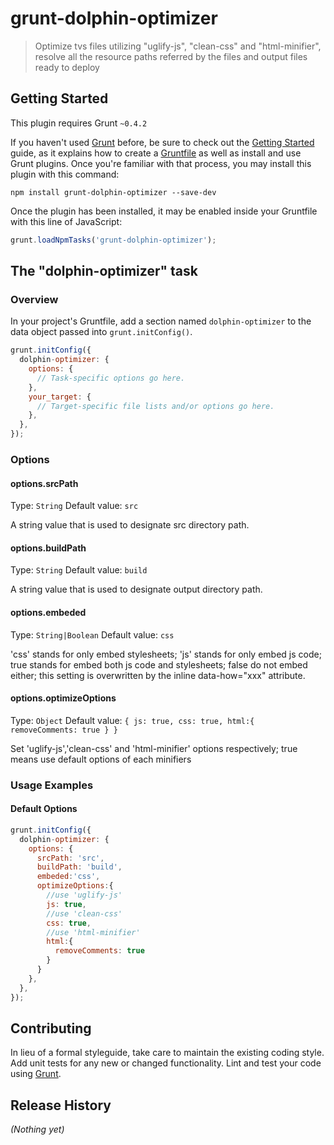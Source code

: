 # grunt-dolphin-optimizer

> Optimize tvs files utilizing "uglify-js", "clean-css" and "html-minifier", 
  resolve all the resource paths referred by the files and output files ready to deploy

## Getting Started
This plugin requires Grunt `~0.4.2`

If you haven't used [Grunt](http://gruntjs.com/) before, be sure to check out the [Getting Started](http://gruntjs.com/getting-started) guide, as it explains how to create a [Gruntfile](http://gruntjs.com/sample-gruntfile) as well as install and use Grunt plugins. Once you're familiar with that process, you may install this plugin with this command:

```shell
npm install grunt-dolphin-optimizer --save-dev
```

Once the plugin has been installed, it may be enabled inside your Gruntfile with this line of JavaScript:

```js
grunt.loadNpmTasks('grunt-dolphin-optimizer');
```

## The "dolphin-optimizer" task

### Overview
In your project's Gruntfile, add a section named `dolphin-optimizer` to the data object passed into `grunt.initConfig()`.

```js
grunt.initConfig({
  dolphin-optimizer: {
    options: {
      // Task-specific options go here.
    },
    your_target: {
      // Target-specific file lists and/or options go here.
    },
  },
});
```

### Options

#### options.srcPath
Type: `String`
Default value: `src`

A string value that is used to designate src directory path.

#### options.buildPath
Type: `String`
Default value: `build`

A string value that is used to designate output directory path.

#### options.embeded
Type: `String|Boolean`
Default value: `css`

'css' stands for only embed stylesheets;
'js' stands for only embed js code;
true stands for embed both js code and stylesheets;
false do not embed either;
this setting is overwritten by the inline data-how="xxx" attribute.

#### options.optimizeOptions
Type: `Object`
Default value: `{
        js: true,
        css: true,
        html:{ 
          removeComments: true
        }
}`

Set 'uglify-js','clean-css' and 'html-minifier' options respectively;
true means use default options of each minifiers
### Usage Examples

#### Default Options

```js
grunt.initConfig({
  dolphin-optimizer: {
    options: {
      srcPath: 'src',
      buildPath: 'build',
      embeded:'css',
      optimizeOptions:{
        //use 'uglify-js'
        js: true,
        //use 'clean-css'
        css: true,
        //use 'html-minifier'
        html:{ 
          removeComments: true
        }
      }
    },
  },
});
```


## Contributing
In lieu of a formal styleguide, take care to maintain the existing coding style. Add unit tests for any new or changed functionality. Lint and test your code using [Grunt](http://gruntjs.com/).

## Release History
_(Nothing yet)_
